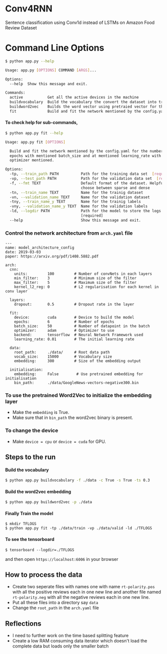 # Conv4RNN
Sentence classification using Conv1d instead of LSTMs on Amazon Food Review Dataset


# Command Line Options
```sh
$ python app.py --help

Usage: app.py [OPTIONS] COMMAND [ARGS]...

Options:
  --help  Show this message and exit.

Commands:
  active           Get all the active devices in the machine
  buildvocabulary  Build the vocabulary the convert the dataset into train...
  buildword2vec    Builds the word vector using pretraied vector for the...
  fit              Build and fit the network mentioned by the config.yaml...
```

#### To check help for sub-commands, 
```sh
$ python app.py fit --help

Usage: app.py fit [OPTIONS]

  Build and fit the network mentioned by the config.yaml for the number of
  epochs with mentioned batch_size and at mentioned learning_rate with the
  optimizer mentioned.

Options:
  -tp, --train_path PATH          Path for the training data set  [required]
  -vp, --test_path PATH           Path for the validation data set  [required]
  -f, --fmt TEXT                  Default format of the dataset. Helpful to
                                  choose between sparse and dense
  -tn, --train_name TEXT          Name for the trainig dataset
  -vn, --validation_name TEXT     Name for the validation dataset
  -tny, --train_name_y TEXT       Name for the trainig labels
  -vny, --validation_name_y TEXT  Name for the validation labels
  -ld, --logdir PATH              Path for the model to store the logs
                                  [required]
  --help                          Show this message and exit.
```

### Control the network architecture from `arch.yaml` file 

```
---
name: model_architecture_config
date: 2019-03-03
paper: https://arxiv.org/pdf/1408.5882.pdf

arch:
  cnn:
    units:         100         # Number of convNets in each layers
    min_filter:    3           # Minimum size of the filter
    max_filter:    5           # Maximum size of the filter
    kernel_l2_reg: 0           # L2 regularisation for each kernel in conv layer

  layers:
    dropout:       0.5         # Dropout rate in the layer

  fit:
    device:        cuda        # Device to build the model
    epochs:        6           # Number of epochs
    batch_size:    50          # Number of datapoint in the batch
    optimizer:     adam        # Optimizer to use
    backend:       tensorflow  # Neural Network Framework used
    learning_rate: 0.01        # The initial learning rate

  data:
    root_path:     ./data/     # Root data path
    vocab_size:    15000       # Vocabulary size
    embedding:     300         # Size of the embedding output

  initialisation:
    embedding:     False        # Use pretrained embedding for initialisation
    bin_path:      ./data/GoogleNews-vectors-negative300.bin
```

### To use the pretrained Word2Vec to initialize the embedding layer

- Make the `embedding` is True.
- Make sure that in `bin_path` the word2vec binary is present.

### To change the device 

- Make `device = cpu` or `device = cuda` for GPU.


## Steps to the run

#### Build the vocabulary
```sh
$ python app.py buildvocabulary -f ./data -c True -s True -ts 0.3
```

#### Build the word2vec embedding
```sh
$ python app.py buildword2vec -p ./data
```

#### Finally Train the model
```
$ mkdir TFLOGS
$ python app.py fit -tp ./data/train -vp ./data/valid -ld ./TFLOGS
```

#### To see the tensorboard
```
$ tensorboard --logdir=./TFLOGS
```

and then open `https://localhost:6006` in your browser


## How to process the data
- Create two seperate files with names one with name `rt-polarity.pos` with all the positive reviews each in one new line and another file named `rt-polarity.neg` with all the negative reviews each in one new line.
- Put all these files into a directory say `data`
- Change the `root_path` in the `arch.yaml` file


## Reflections

- I need to further work on the time based splitting feature
- Create a low RAM consuming data iterator which doesn't load the complete data but loads only the smaller batch